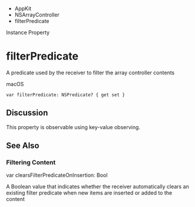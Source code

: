

- AppKit
- NSArrayController
-  filterPredicate 

Instance Property

# filterPredicate

A predicate used by the receiver to filter the array controller contents

macOS

``` source
var filterPredicate: NSPredicate? { get set }
```

## Discussion

This property is observable using key-value observing.

## See Also

### Filtering Content

var clearsFilterPredicateOnInsertion: Bool

A Boolean value that indicates whether the receiver automatically clears an existing filter predicate when new items are inserted or added to the content

